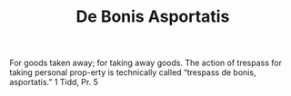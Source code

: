 ---
title: De Bonis Asportatis
letter: D
permalink: "/definitions/bld-de-bonis-asportatis.html"
body: For goods taken away; for taking away goods. The action of trespass for taking
  personal prop-erty is technically called “trespass de bonis, asportatis.” 1 Tidd,
  Pr. 5
published_at: '2018-07-07'
source: Black's Law Dictionary 2nd Ed (1910)
layout: post
---